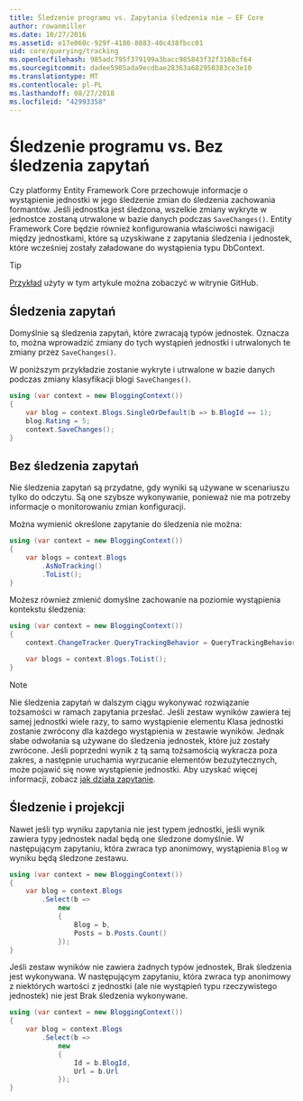 ```yaml
---
title: Śledzenie programu vs. Zapytania śledzenia nie — EF Core
author: rowanmiller
ms.date: 10/27/2016
ms.assetid: e17e060c-929f-4180-8883-40c438fbcc01
uid: core/querying/tracking
ms.openlocfilehash: 985adc795f379199a3bacc985843f32f3168cf64
ms.sourcegitcommit: dadee5905ada9ecdbae28363a682950383ce3e10
ms.translationtype: MT
ms.contentlocale: pl-PL
ms.lasthandoff: 08/27/2018
ms.locfileid: "42993358"
---
```

# <a name="tracking-vs-no-tracking-queries"></a>Śledzenie programu vs. Bez śledzenia zapytań

Czy platformy Entity Framework Core przechowuje informacje o wystąpienie jednostki w jego śledzenie zmian do śledzenia zachowania formantów. Jeśli jednostka jest śledzona, wszelkie zmiany wykryte w jednostce zostaną utrwalone w bazie danych podczas `SaveChanges()`. Entity Framework Core będzie również konfigurowania właściwości nawigacji między jednostkami, które są uzyskiwane z zapytania śledzenia i jednostek, które wcześniej zostały załadowane do wystąpienia typu DbContext.

> [!TIP]  
> [Przykład](https://github.com/aspnet/EntityFramework.Docs/tree/master/samples/core/Querying) użyty w tym artykule można zobaczyć w witrynie GitHub.

## <a name="tracking-queries"></a>Śledzenia zapytań

Domyślnie są śledzenia zapytań, które zwracają typów jednostek. Oznacza to, można wprowadzić zmiany do tych wystąpień jednostki i utrwalonych te zmiany przez `SaveChanges()`.

W poniższym przykładzie zostanie wykryte i utrwalone w bazie danych podczas zmiany klasyfikacji blogi `SaveChanges()`.

<!-- [!code-csharp[Main](samples/core/Querying/Querying/Tracking/Sample.cs)] -->
``` csharp
using (var context = new BloggingContext())
{
    var blog = context.Blogs.SingleOrDefault(b => b.BlogId == 1);
    blog.Rating = 5;
    context.SaveChanges();
}
```

## <a name="no-tracking-queries"></a>Bez śledzenia zapytań

Nie śledzenia zapytań są przydatne, gdy wyniki są używane w scenariuszu tylko do odczytu. Są one szybsze wykonywanie, ponieważ nie ma potrzeby informacje o monitorowaniu zmian konfiguracji.

Można wymienić określone zapytanie do śledzenia nie można:

<!-- [!code-csharp[Main](samples/core/Querying/Querying/Tracking/Sample.cs?highlight=4)] -->
``` csharp
using (var context = new BloggingContext())
{
    var blogs = context.Blogs
        .AsNoTracking()
        .ToList();
}
```

Możesz również zmienić domyślne zachowanie na poziomie wystąpienia kontekstu śledzenia:

<!-- [!code-csharp[Main](samples/core/Querying/Querying/Tracking/Sample.cs?highlight=3)] -->
``` csharp
using (var context = new BloggingContext())
{
    context.ChangeTracker.QueryTrackingBehavior = QueryTrackingBehavior.NoTracking;

    var blogs = context.Blogs.ToList();
}
```

> [!NOTE]  
> Nie śledzenia zapytań w dalszym ciągu wykonywać rozwiązanie tożsamości w ramach zapytania przesłać. Jeśli zestaw wyników zawiera tej samej jednostki wiele razy, to samo wystąpienie elementu Klasa jednostki zostanie zwrócony dla każdego wystąpienia w zestawie wyników. Jednak słabe odwołania są używane do śledzenia jednostek, które już zostały zwrócone. Jeśli poprzedni wynik z tą samą tożsamością wykracza poza zakres, a następnie uruchamia wyrzucanie elementów bezużytecznych, może pojawić się nowe wystąpienie jednostki. Aby uzyskać więcej informacji, zobacz [jak działa zapytanie](overview.md).

## <a name="tracking-and-projections"></a>Śledzenie i projekcji

Nawet jeśli typ wyniku zapytania nie jest typem jednostki, jeśli wynik zawiera typy jednostek nadal będą one śledzone domyślnie. W następującym zapytaniu, która zwraca typ anonimowy, wystąpienia `Blog` w wyniku będą śledzone zestawu.

<!-- [!code-csharp[Main](samples/core/Querying/Querying/Tracking/Sample.cs?highlight=7)] -->
``` csharp
using (var context = new BloggingContext())
{
    var blog = context.Blogs
        .Select(b =>
            new
            {
                Blog = b,
                Posts = b.Posts.Count()
            });
}
```

Jeśli zestaw wyników nie zawiera żadnych typów jednostek, Brak śledzenia jest wykonywana. W następującym zapytaniu, która zwraca typ anonimowy z niektórych wartości z jednostki (ale nie wystąpień typu rzeczywistego jednostek) nie jest Brak śledzenia wykonywane.

<!-- [!code-csharp[Main](samples/core/Querying/Querying/Tracking/Sample.cs)] -->
``` csharp
using (var context = new BloggingContext())
{
    var blog = context.Blogs
        .Select(b =>
            new
            {
                Id = b.BlogId,
                Url = b.Url
            });
}
```
